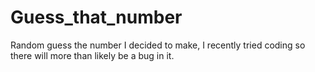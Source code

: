 # Guess_that_number
Random guess the number I decided to make, I recently tried coding so there will more than likely be a bug in it.
